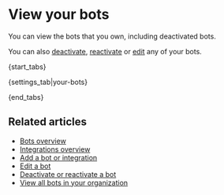 # View your bots

You can view the bots that you own, including deactivated bots.

You can also [deactivate](/help/deactivate-or-reactivate-a-bot#deactivate-a-bot),
[reactivate](/help/deactivate-or-reactivate-a-bot#reactivate-a-bot) or
[edit](/help/edit-a-bot#edit-your-bot) any of your bots.

{start_tabs}

{settings_tab|your-bots}

{end_tabs}

## Related articles

* [Bots overview](/help/bots-overview)
* [Integrations overview](/help/integrations-overview)
* [Add a bot or integration](/help/add-a-bot-or-integration)
* [Edit a bot](/help/edit-a-bot)
* [Deactivate or reactivate a bot](/help/deactivate-or-reactivate-a-bot)
* [View all bots in your organization](/help/view-all-bots-in-your-organization)
